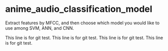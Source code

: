 # anime_audio_classification_model
Extract features by MFCC, and then choose which model you would like to use among SVM, ANN, and CNN.

This line is for git test.
This line is for git test.
This line is for git test.
This line is for git test.
